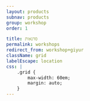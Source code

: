 ```yaml
---
layout: products
subnav: products
group: workshop
order: 1

title: סדנאות
permalink: workshops
redirect_from: workshop+giyur
className: grid
labelEscape: location
css: |
    .grid {
        max-width: 60em;
        margin: auto;
    }
---
```

